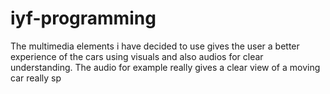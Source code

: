 # iyf-programming
The multimedia elements i have decided to use gives the user a better experience of the cars using visuals and also audios for clear understanding.
The audio for example really gives a clear view of a moving car really sp